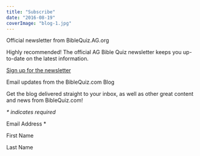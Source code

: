 ```yaml
---
title: "Subscribe"
date: "2016-08-19"
coverImage: "blog-1.jpg"
---
```


Official newsletter from BibleQuiz.AG.org

Highly recommended! The official AG Bible Quiz newsletter keeps you up-to-date on the latest information.

[Sign up for the newsletter](https://visitor.r20.constantcontact.com/manage/optin?v=001-ABz3XeaHh132UTKsGWuZ5-63JMdqDaqS4QodlV9jrPCC3nATQIPB9wBITQaBkB4gWh86epskfpqNuE8fp037Mq7CO1FCMpmDx2leDpArm5ipLbEoMu5EFQHy74S8MLBvZVIeFtv7to_-DZloaHMnBIwrb2VrOoT)

Email updates from the BibleQuiz.com Blog

Get the blog delivered straight to your inbox, as well as other great content and news from BibleQuiz.com!

_\* indicates required_

Email Address \*  
  

First Name  

Last Name
